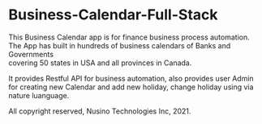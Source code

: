 # Business-Calendar-Full-Stack
This Business Calendar app is for finance business process automation. The App has built in hundreds of business calendars of Banks and Governments  
covering 50 states in USA and all provinces in Canada.

It provides Restful API for business automation, also provides user Admin for creating new Calendar and add new holiday, change holiday using via nature luanguage.

All copyright reserved, Nusino Technologies Inc, 2021.

